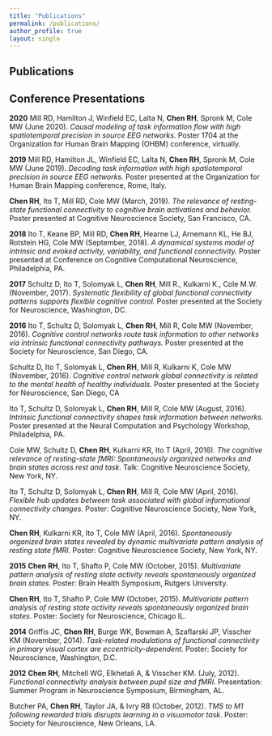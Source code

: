 ```yaml
---
title: "Publications"
permalink: /publications/
author_profile: true
layout: single
---
```


## Publications



## Conference Presentations

**2020**
Mill RD, Hamilton J, Winfield EC, Lalta N, **Chen RH**, Spronk M, Cole MW (June 2020). *Causal modeling of task information flow with high spatiotemporal precision in source EEG networks.* Poster 1704 at the Organization for Human Brain Mapping (OHBM) conference, virtually.

**2019**
Mill RD, Hamilton JL, Winfield EC, Lalta N, **Chen RH**, Spronk M, Cole MW (June 2019). *Decoding task information with high spatiotemporal precision in source EEG networks.* Poster presented at the Organization for Human Brain Mapping conference, Rome, Italy.

**Chen RH**, Ito T, Mill RD, Cole MW (March, 2019). *The relevance of resting-state functional connectivity to cognitive brain activations and behavior.* Poster presented at Cognitive Neuroscience Society, San Francisco, CA.

**2018**
Ito T, Keane BP, Mill RD, **Chen RH**, Hearne LJ, Arnemann KL, He BJ, Rotstein HG, Cole MW (September, 2018). *A dynamical systems model of intrinsic and evoked activity, variability, and functional connectivity.* Poster presented at Conference on Cognitive Computational Neuroscience, Philadelphia, PA.

**2017**
Schultz D, Ito T, Solomyak L, **Chen RH**, Mill R., Kulkarni K., Cole M.W. (November, 2017). *Systematic flexibility of global functional connectivity patterns supports flexible cognitive control.* Poster presented at the Society for Neuroscience, Washington, DC.

**2016**
Ito T, Schultz D, Solomyak L, **Chen RH**, Mill R, Cole MW (November, 2016). *Cognitive control networks route task information to other networks via intrinsic functional connectivity pathways.* Poster presented at the Society for Neuroscience, San Diego, CA.

Schultz D, Ito T, Solomyak L, **Chen RH**, Mill R, Kulkarni K, Cole MW (November, 2016). *Cognitive control network global connectivity is related to the mental health of healthy individuals.* Poster presented at the Society for Neuroscience, San Diego, CA

Ito T, Schultz D, Solomyak L, **Chen RH**, Mill R, Cole MW (August, 2016). *Intrinsic functional connectivity shapes task information between networks.* Poster presented at the Neural Computation and Psychology Workshop, Philadelphia, PA.

Cole MW, Schultz D, **Chen RH**, Kulkarni KR, Ito T (April, 2016). *The cognitive relevance of resting-state fMRI: Spontaneously organized networks and brain states across rest and task.* Talk: Cognitive Neuroscience Society, New York, NY.

Ito T, Schultz D, Solomyak L, **Chen RH**, Mill R, Cole MW (April, 2016). *Flexible hub updates between task associated with global informational connectivity changes.* Poster: Cognitive Neuroscience Society, New York, NY.

**Chen RH**, Kulkarni KR, Ito T, Cole MW (April, 2016). *Spontaneously organized brain states revealed by dynamic multivariate pattern analysis of resting state fMRI.* Poster: Cognitive Neuroscience Society, New York, NY.

**2015**
**Chen RH**, Ito T, Shafto P, Cole MW (October, 2015). *Multivariate pattern analysis of resting state activity reveals spontaneously organized brain states.* Poster: Brain Health Symposium, Rutgers University.

**Chen RH**, Ito T, Shafto P, Cole MW (October, 2015). *Multivariate pattern analysis of resting state activity reveals spontaneously organized brain states.* Poster: Society for Neuroscience, Chicago IL.

**2014**
Griffis JC, **Chen RH**, Burge WK, Bowman A, Szaflarski JP, Visscher KM (November, 2014). *Task-related modulations of functional connectivity in primary visual cortex are eccentricity-dependent.* Poster: Society for Neuroscience, Washington, D.C.

**2012**
**Chen RH**, Mitchell WG, Elkhetali A, & Visscher KM. (July, 2012). *Functional connectivity analysis between pupil size and fMRI.* Presentation: Summer Program in Neuroscience Symposium, Birmingham, AL.

Butcher PA, **Chen RH**, Taylor JA, & Ivry RB (October, 2012). *TMS to M1 following rewarded trials disrupts learning in a visuomotor task.* Poster: Society for Neuroscience, New Orleans, LA.
